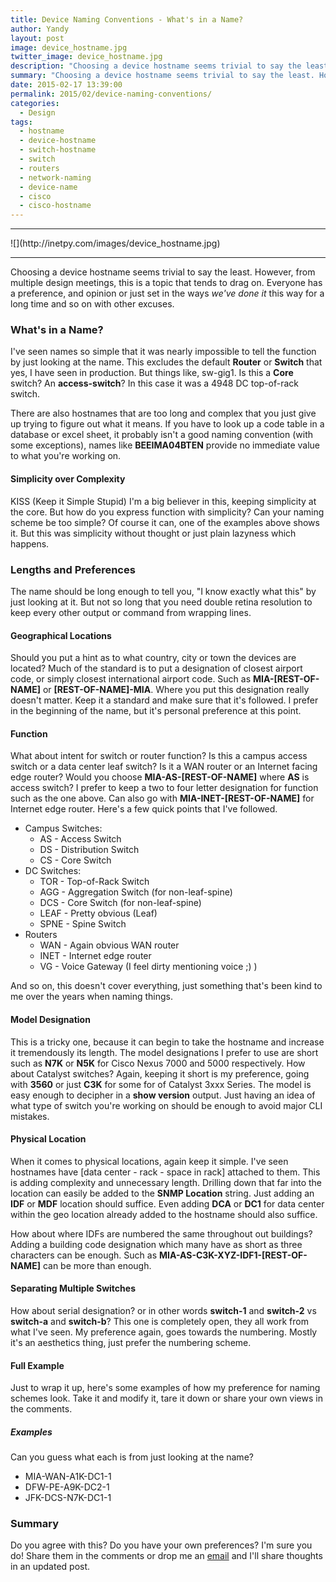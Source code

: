 ```yaml
---
title: Device Naming Conventions - What's in a Name?
author: Yandy
layout: post
image: device_hostname.jpg
twitter_image: device_hostname.jpg
description: "Choosing a device hostname seems trivial to say the least. This is not always the case when discussing it in the open."
summary: "Choosing a device hostname seems trivial to say the least. However, from multiple design meetings, this is a topic that tends to drag on. Everyone has a preference, and opinion or just set in the ways *we've done* this way for a long time..."
date: 2015-02-17 13:39:00
permalink: 2015/02/device-naming-conventions/
categories:
  - Design
tags:
  - hostname
  - device-hostname
  - switch-hostname
  - switch
  - routers
  - network-naming
  - device-name
  - cisco
  - cisco-hostname
---
```

<hr>
![](http://inetpy.com/images/device_hostname.jpg)
<hr>

Choosing a device hostname seems trivial to say the least. However, from multiple design meetings, this is a topic that tends to drag on. Everyone has a preference, and opinion or just set in the ways *we've done it* this way for a long time and so on with other excuses.

### What's in a Name?

I've seen names so simple that it was nearly impossible to tell the function by just looking at the name. This excludes the default **Router** or **Switch** that yes, I have seen in production. But things like, sw-gig1. Is this a **Core** switch? An **access-switch**? In this case it was a 4948 DC top-of-rack switch. 

There are also hostnames that are too long and complex that you just give up trying to figure out what it means. If you have to look up a code table in a database or excel sheet, it probably isn't a good naming convention (with some exceptions), names like **BEEIMA04BTEN** provide no immediate value to what you're working on.

#### Simplicity over Complexity

KISS (Keep it Simple Stupid) I'm a big believer in this, keeping simplicity at the core. But how do you express function with simplicity? Can your naming scheme be too simple? Of course it can, one of the examples above shows it. But this was simplicity without thought or just plain lazyness which happens.

<script async src="//pagead2.googlesyndication.com/pagead/js/adsbygoogle.js"></script>
<!-- ipy_responsive_2_text -->
<ins class="adsbygoogle"
     style="display:block"
     data-ad-client="ca-pub-2031545302097188"
     data-ad-slot="7544446295"
     data-ad-format="auto"></ins>
<script>
(adsbygoogle = window.adsbygoogle || []).push({});
</script>

### Lengths and Preferences

The name should be long enough to tell you, "I know exactly what this" by just looking at it. But not so long that you need double retina resolution to keep every other output or command from wrapping lines.

#### Geographical Locations

Should you put a hint as to what country, city or town the devices are located? Much of the standard is to put a designation of closest airport code, or simply closest international airport code. Such as **MIA-[REST-OF-NAME]** or **[REST-OF-NAME]-MIA**. Where you put this designation really doesn't matter. Keep it a standard and make sure that it's followed. I prefer in the beginning of the name, but it's personal preference at this point.

#### Function

What about intent for switch or router function? Is this a campus access switch or a data center leaf switch? Is it a WAN router or an Internet facing edge router? Would you choose **MIA-AS-[REST-OF-NAME]** where **AS** is access switch? I prefer to keep a two to four letter designation for function such as the one above. Can also go with **MIA-INET-[REST-OF-NAME]** for Internet edge router.  Here's a few quick points that I've followed.

* Campus Switches:
	* AS - Access Switch
	* DS - Distribution Switch
	* CS - Core Switch
* DC Switches:
	* TOR - Top-of-Rack Switch
	* AGG - Aggregation Switch (for non-leaf-spine)
	* DCS - Core Switch (for non-leaf-spine)
	* LEAF - Pretty obvious (Leaf)
	* SPNE - Spine Switch
* Routers
	* WAN - Again obvious WAN router
	* INET - Internet edge router
	* VG - Voice Gateway (I feel dirty mentioning voice ;) )

And so on, this doesn't cover everything, just something that's been kind to me over the years when naming things. 

#### Model Designation

This is a tricky one, because it can begin to take the hostname and increase it tremendously its length. The model designations I prefer to use are short such as **N7K** or **N5K** for Cisco Nexus 7000 and 5000 respectively. How about Catalyst switches? Again, keeping it short is my preference, going with **3560** or just **C3K** for some for of Catalyst 3xxx Series. The model is easy enough to decipher in a **show version** output. Just having an idea of what type of switch you're working on should be enough to avoid major CLI mistakes.

#### Physical Location

When it comes to physical locations, again keep it simple. I've seen hostnames have [data center - rack - space in rack] attached to them. This is adding complexity and unnecessary length. Drilling down that far into the location can easily be added to the **SNMP Location** string. Just adding an **IDF** or **MDF** location should suffice. Even adding **DCA** or **DC1** for data center within the geo location already added to the hostname should also suffice. 

How about where IDFs are numbered the same throughout out buildings? Adding a building code designation which many have as short as three characters can be enough. Such as **MIA-AS-C3K-XYZ-IDF1-[REST-OF-NAME]** can be more than enough.

#### Separating Multiple Switches

How about serial designation? or in other words **switch-1** and **switch-2** vs **switch-a** and **switch-b**? This one is completely open, they all work from what I've seen. My preference again, goes towards the numbering. Mostly it's an aesthetics thing, just prefer the numbering scheme.

#### Full Example

Just to wrap it up, here's some examples of how my preference for naming schemes look. Take it and modify it, tare it down or share your own views in the comments.

##### Examples

Can you guess what each is from just looking at the name?

* MIA-WAN-A1K-DC1-1
* DFW-PE-A9K-DC2-1
* JFK-DCS-N7K-DC1-1

### Summary

Do you agree with this? Do you have your own preferences? I'm sure you do! Share them in the comments or drop me an [email][1] and I'll share thoughts in an updated post.

[1]: mailto:yr@inetpy.com